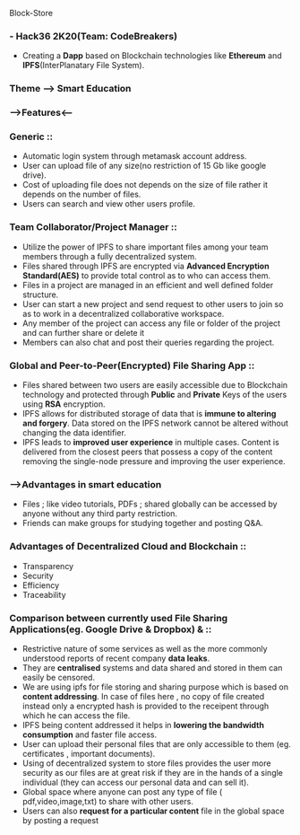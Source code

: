  Block-Store
### <Block-Store> - Hack36 2K20(Team: CodeBreakers)
* Creating a <b>Dapp</b> based on Blockchain technologies like <b>Ethereum</b> and <b>IPFS</b>(InterPlanatary File System).

### Theme --> Smart Education

### -->Features<--

### Generic ::
* Automatic login system through metamask account address.
* User can upload file of any size(no restriction of 15 Gb like google drive).
* Cost of uploading file does not depends on the size of file rather it depends on the number of files.
* Users can search and view other users profile.

### Team Collaborator/Project Manager ::
* Utilize the power of IPFS to share important files among your team members through a fully decentralized system.
* Files shared through IPFS are encrypted via <b>Advanced Encryption Standard(AES)</b> to provide total control as to who can access them.
* Files in a project are managed in an efficient and well defined folder structure.    
* User can start a new project and send request to other users to join so as to work in a decentralized collaborative workspace.
* Any member of the project can access any file or folder of the project and can further share or delete it
* Members can also chat and post their queries regarding the project.

### Global and Peer-to-Peer(Encrypted) File Sharing App ::
* Files shared between two users are easily accessible due to Blockchain technology and protected through <b>Public</b> and <b>Private</b> Keys of the users using <b>RSA</b> encryption.
* IPFS allows for distributed storage of data that is <b>immune to altering and forgery</b>. Data stored on the IPFS network cannot be altered without changing the data identifier.
* IPFS leads to <b>improved user experience</b> in multiple cases. Content is delivered from the closest peers that possess a copy of the content removing the single-node pressure and improving the user experience.


### -->Advantages in smart education 
* Files ; like video tutorials, PDFs ; shared globally can be accessed by anyone without any third party restriction.
* Friends can make groups for studying together and posting Q&A.

### Advantages of Decentralized Cloud and Blockchain ::
* Transparency
* Security
* Efficiency
* Traceability


### Comparison between currently used File Sharing Applications(eg. Google Drive & Dropbox) &  ::
* Restrictive nature of some services as well as the more commonly understood reports of recent company <b>data leaks</b>.
* They are <b>centralised</b> systems and data shared and stored in them can easily be censored.
* We are using ipfs for file storing and sharing purpose which is based on <b>content addressing</b>. In case of files here , no copy of file created instead only a encrypted hash is provided to the receipent through which he can access the file.
* IPFS being content addressed it helps in <b>lowering the bandwidth consumption</b> and faster file access.
* User can upload their personal files that are only accessible to them (eg. certificates , important documents).
* Using of decentralized system to store files provides the user more security as our files are at great risk if they are in the hands of a single individual (they can access our personal data and can sell it).
* Global space where anyone can post any type of file ( pdf,video,image,txt) to share with other users.
* Users can also <b>request for a particular content</b> file in the global space by posting a request
